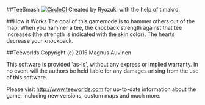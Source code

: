 ##TeeSmash [![CircleCI](https://circleci.com/gh/Ryozuki/Tee-Smash.svg?style=svg)](https://circleci.com/gh/Ryozuki/Tee-Smash)
Created by Ryozuki with the help of timakro.

##How it Works
The goal of this gamemode is to hammer others out of the map.
When you hammer a tee, the knocback strength against that tee increases (the strength is indicated with the skin color).
The hearts decrease your knockback.

##Teeworlds
Copyright (c) 2015 Magnus Auvinen

This software is provided 'as-is', without any express or implied
warranty. In no event will the authors be held liable for any damages
arising from the use of this software.


Please visit http://www.teeworlds.com for up-to-date information about
the game, including new versions, custom maps and much more.
